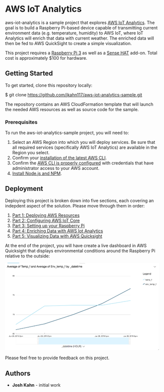 # AWS IoT Analytics

aws-iot-analytics is a sample project that explores [AWS IoT Analytics](https://aws.amazon.com/iot-analytics/). The goal is to build a Raspberry Pi-based device capable of transmitting current environment data (e.g. temperature, humidity) to AWS IoT, where IoT Analytics will enrich that data with current weather. The enriched data will then be fed to AWS QuickSight to create a simple visualization.

This project requires a [Raspberry Pi 3](https://www.raspberrypi.org/) as well as a [Sense HAT](https://www.raspberrypi.org/products/sense-hat/) add-on. Total cost is approximately $100 for hardware.

## Getting Started

To get started, clone this repository locally:

$ git clone https://github.com/jkahn117/aws-iot-analytics-sample.git

The repository contains an AWS CloudFormation template that will launch the needed AWS resources as well as source code for the sample.

### Prerequisites

To run the aws-iot-analytics-sample project, you will need to:

1. Select an AWS Region into which you will deploy services. Be sure that all required services (specifically AWS IoT Analytics) are available in the Region you select.
2. Confirm your [installation of the latest AWS CLI](http://docs.aws.amazon.com/cli/latest/userguide/installing.html).
3. Confirm the [AWS CLI is properly configured](http://docs.aws.amazon.com/cli/latest/userguide/cli-chap-getting-started.html#cli-quick-configuration) with credentials that have administrator access to your AWS account.
4. [Install Node.js and NPM](https://docs.npmjs.com/getting-started/installing-node).

## Deployment

Deploying this project is broken down into five sections, each covering an indepdent aspect of the solution. Please move through them in order:

1. [Part 1: Deploying AWS Resources](./docs/1_aws_resources.md)
2. [Part 2: Configuring AWS IoT Core](./docs/2_iot_core.md)
3. [Part 3: Setting up your Raspberry Pi](./docs/3_)
4. [Part 4: Enriching Data with AWS Iot Analytics](./docs/4_)
5. [Part 5: Visualizing Data with AWS Quicksight](./docs/5_)

At the end of the project, you will have create a live dashboard in AWS Quicksight that displays environmental conditions around the Raspberry Pi relative to the outside:

![Temperature Visualization](./images/quicksight-temp-visual.png)

Please feel free to provide feedback on this project.

## Authors

* **Josh Kahn** - initial work
